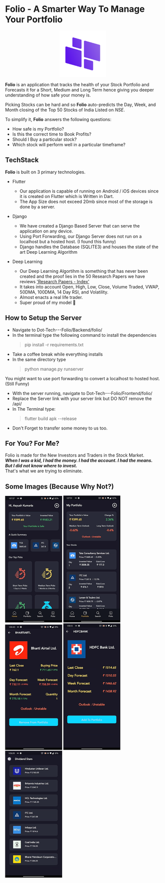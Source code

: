 # Folio - A Smarter Way To Manage Your Portfolio 
<center>
  <img src="favicon.png" width=150/>
</center>

**Folio** is an application that tracks the health of your Stock Portfolio and Forecasts it for a Short, Medium and Long Term hence giving you deeper understanding of how safe your money is. 

Picking Stocks can be hard and so **Folio** auto-predicts the Day, Week, and Month closing of the Top 50 Stocks of India Listed on _NSE_. 

To simplify it, **Folio** answers the following questions:
 - How safe is my Portfolio?
 - Is this the correct time to Book Profits?
 - Should I Buy a particular stock?
 - Which stock will perform well in a particular timeframe?

## TechStack

**Folio** is built on 3 primary technologies.
 -  Flutter
	 - Our application is capable of running on Android / iOS devices since it is created on Flutter which is Written in Dart.
	 - The App Size does not exceed 20mb since most of the storage is done by a server.

 - Django
	 - We have created a Django Based Server that can serve the application on any device. 
	 - Using Port Forwarding, our Django Server does not run on a localhost but a hosted host. (I found this funny)
	 - Django handles the Database (SQLITE3) and houses the state of the art Deep Learning Algorithm

- Deep Learning
	- Our Deep Learning Algortihm is something that has never been created and the proof lies in the 50 Research Papers we have reviews ['Research Papers - Index'](https://docs.google.com/spreadsheets/d/1WH90C9-OXOcXIn6yAq-UbXmckZ0kxveH2B-ANV-Uf44/edit?usp=sharing)
	- It takes into account Open, High, Low, Close, Volume Traded, VWAP, 50DMA, 100DMA, 14 Day RSI, and Volatility.
	- Almost enacts a real life trader.
	- Super proud of my model 🥲

## How to Setup the Server

- Navigate to Dot-Tech---Folio/Backend/folio/
- In the terminal type the following command to install the dependencies
	> pip install -r requirements.txt
- Take a coffee break while everything installs
- In the same directory type 
	> python manage.py runserver

You might want to use port forwarding to convert a localhost to hosted host. (Still Funny)

- With the server running, navigate to Dot-Tech---Folio/Frontend/folio/
- Replace the Server link with your server link but DO NOT remove the /api/
- In The Terminal type:
  > flutter build apk --release
- Don't Forget to transfer some money to us too.


## For You? For Me?

Folio is made for the New Investors and Traders in the Stock Market. <br/>
___When I was a kid, I had the money. I had the account. I had the means. But I did not know where to invest.___ <br/>
That's what we are trying to eliminate. 



## Some Images (Because Why Not?)

<p float="left">
  <img src="HomeScreen.png" width="185"/>
  <img src="PortfolioScreen.png" width="185"/>
  <img src="ExistingStockScreen.png" width="185"/>
  <img src="NewStockScreen.png" width="185"/>
  <img src="TopPicks.png" width="185"/>
</p>

